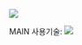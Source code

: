<img src="https://capsule-render.vercel.app/api?type=transparent&color=auto&height=300&section=header&text=capsule%20render&fontSize=90" />

MAIN
사용기술: <img src="https://img.shields.io/badge/html5-E34F26?style=for-the-badge&logo=html5&logoColor=white"> 
